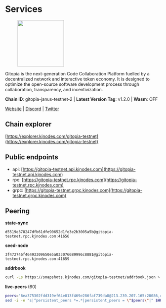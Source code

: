 # Services

<figure><img src="https://raw.githubusercontent.com/kj89/testnet_manuals/main/pingpub/logos/gitopia.png" width="150" alt=""><figcaption></figcaption></figure>

Gitopia is the next-generation Code Collaboration Platform fuelled by  a decentralized network and interactive token economy. It is designed  to optimize the open-source software development process through  collaboration, transparency, and incentivization.

**Chain ID**: gitopia-janus-testnet-2 | **Latest Version Tag**: v1.2.0 | **Wasm**: OFF

[Website](https://gitopia.com/) | [Discord](https://discord.gg/hFTXCGNYDZ) | [Twitter](https://twitter.com/gitopiaDAO)




## Chain explorer
[https://explorer.kjnodes.com/gitopia-testnet](https://explorer.kjnodes.com/gitopia-testnet)

## Public endpoints

* api: [https://gitopia-testnet.api.kjnodes.com](https://gitopia-testnet.api.kjnodes.com)
* rpc: [https://gitopia-testnet.rpc.kjnodes.com](https://gitopia-testnet.rpc.kjnodes.com)
* grpc: [https://gitopia-testnet.grpc.kjnodes.com](https://gitopia-testnet.grpc.kjnodes.com)

## Peering

**state-sync**

```text
d5519e378247dfb61dfe90652d1fe3e2b3005a5b@gitopia-testnet.rpc.kjnodes.com:41656
```

**seed-node**

```text
3f472746f46493309650e5a033076689996c8881@gitopia-testnet.rpc.kjnodes.com:41659
```

**addrbook**
```bash
curl -Ls https://snapshots.kjnodes.com/gitopia-testnet/addrbook.json > $HOME/.gitopia/config/addrbook.json
```

**live-peers** (60)
```bash
peers="6ea375302fdd319ef64e013f469e286faf739da8@213.239.207.165:20086,45cc764ce4547208c21f62340a280cff1f2a4ab5@5.9.147.185:26156,975a3ade04fc92d00c7ad59d536506fde46169e7@167.86.96.233:656,9477e9810bc79d41666276804296d2a853996e22@167.86.89.182:656,1c14a50a931cdf437c1a28bc00565d69950b6c6b@135.181.205.220:36656,3b0956b482f89b361dd350f1c6b3743096897446@65.108.124.219:35656,971c22cfb2a8fee7e6b5b7fb125cc9551f3b5e60@65.109.106.91:16656,c78af3c8a2fa3d398dedb1ad9052eaf60dc27434@95.216.163.254:41656,4b47b8ef32bf593b46de5cb5576e5eec24abc6ff@89.163.132.184:26656,9bb344d83fc1fafc4bce6b8e4a95b82f37ac4f31@82.208.20.136:26656,98bdfc67810bf7ac8f5c45b2c677b4bf199eb42e@185.193.67.65:41656,52098a0fdd0dc566615ad37492019d252635bdda@45.85.249.131:656,d5519e378247dfb61dfe90652d1fe3e2b3005a5b@65.109.68.190:41656,399d4e19186577b04c23296c4f7ecc53e61080cb@34.142.184.61:26656,59a99a10a28baeda8535598acef9abb706ec5dbc@45.85.249.132:656,5c58d5c43b0a93a28da0cd528af7921567a43921@146.190.34.12:41656,1cf3826ccd9a24caa549cbea061446716858133e@154.26.130.95:36656,481189b7e246f6c824a969482446c49abbfe76b8@161.97.172.147:26656,ea53a3f77fe373f47be4e77fd5f9ff526dfaec33@51.79.143.46:41656,ad7f18fc2b6f28e9c10e888a623f45639f670a4b@159.223.199.25:41656,6871aeacd353d66c38b1ebbf3b1ad244fa05e32b@167.86.84.125:26656,91bf3eb973595dd4621ccf5853e5ac78c48058da@194.163.180.77:656,3989c44e8af3427b22a71a94185e85df99d450b4@149.102.158.188:41656,7182dfadba43a9a3b35f6862e63f75be20c8b1db@95.217.214.125:41656,2f0484f05aa2d58d91aa21ea7cb9ce81c2e207ea@85.239.240.187:26656,c03e9f152bb1becc54d4424d02249135d39be09f@81.0.218.106:41656,95203479677e2ab00b1fb0bc1359294d4612e684@85.239.231.0:26656,292c099fc654a1331d3b62a1b939f867b62ef434@45.85.147.242:656,38f4e436b28b05850fa9b67cadf0700123cec094@45.10.154.166:26656,b6651c7b043ef4bdccd7906b0f06de2bbdfe8a60@193.46.243.75:26656,5c2a752c9b1952dbed075c56c600c3a79b58c395@195.3.220.140:27036,ae5d5b47ea732ff509114f405967f61eb3d86ac6@75.119.146.171:656,c19da021d6bbdeccdd03453a021d7171e6e299d5@173.249.14.30:656,f6302399ae8a38a6c923216f30135393915713f6@185.245.183.162:26656,5ffdc1788f68df5e8163d9bd0d71a4c4d3dec2e9@81.0.220.21:26656,c820e754c56b5455d64ab7685730c44a936d0833@154.38.165.129:26656,53b421af01f3260e949d6a9c2dc09e3b1dbf9fb6@109.205.181.30:41656,016b0e565abd496b9473b87ac41339251005d12e@194.163.167.163:41656,374da78901e59810277fc35482bce6e30953f488@80.79.6.155:41656,d9d59b442e46f142394fcdf2f246ca8c7b2b7ce9@149.102.146.36:26656,730983044bcc3f8e688bc2436da8a171fd843922@154.12.243.189:656,73de34b1d08fdd58b5a5c0ec6d2560310c1ebe90@38.242.151.86:26656,c28ba56940b4aa173c249eef493076ab5ebf5de8@185.182.186.18:26656,4ed110a5b1ebad62d1e92e8cdabfc9160e2ca4db@65.109.92.148:46656,51d27bdfe3d4aa37ad76cb72fe0eeeb32b6296ad@45.155.164.20:41656,95fbdc6d62be17db6688222b15b57d3e795ed07a@167.86.84.102:656,4e0e57bcac8aa2bc3188d5b7845eeee61a61f3f0@194.163.170.165:26656,995177c4b8c2b498de50483a614f9e30bf02e843@65.109.130.180:26656,794c20090098075af9b90e0914e548300b41a6a7@154.26.131.131:36656,5c2c2b27e1824097d4f5dc7a581a8d615923e76f@185.252.235.110:41656,200b0594c8bfd86c1fc2a5b5c72e266139f3b193@62.171.140.239:26656,61c85d47e1dd86d5a5849450b849078d4d13184b@85.239.244.123:26656,bb9bc0d41c9c4999ae9a2ae3699fd129e3dd6ae6@185.227.134.8:41656,e1ab0573d55ff92fad55d2929e353904f1bbe36f@135.181.16.252:31656,458a98d6293064bdf3d6f86e0e2aa87bbb450f07@75.119.144.48:656,2236a75a7557d8633d06ac6f036c1b47c1fd1598@149.102.158.166:41656,4e4f87cfa1993f4f3f7645c41f469987cafdf960@85.10.202.135:12656,63381c5528ed8ca93f9ba31008a9630d21b29a97@142.132.152.46:46656,93c4c73375b5f52020e7e7bd3f901ee28f07e6b7@109.123.243.66:41656,e711b6631c3e5bb2f6c389cbc5d422912b05316b@213.239.216.252:25256"
sed -i -e "s|^persistent_peers *=.*|persistent_peers = \"$peers\"|" $HOME/.gitopia/config/config.toml
```
